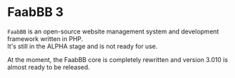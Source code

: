 FaabBB 3
============================================================
`FaabBB` is an open-source website management system and development framework written in PHP.  
It's still in the ALPHA stage and is not ready for use.

At the moment, the FaabBB core is completely rewritten and version 3.010 is almost ready to be released.